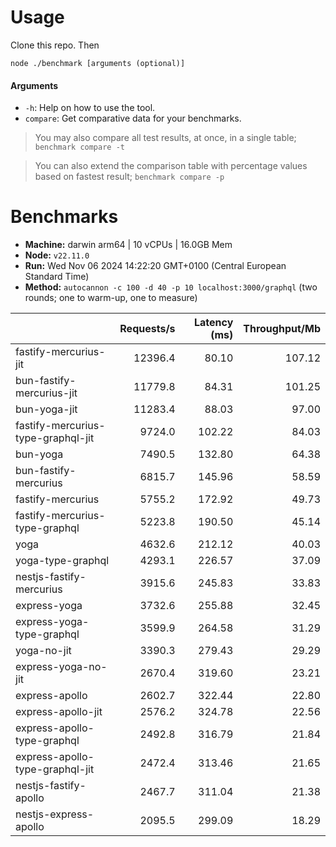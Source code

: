 # Usage

Clone this repo. Then

```
node ./benchmark [arguments (optional)]
```

#### Arguments

* `-h`: Help on how to use the tool.
* `compare`: Get comparative data for your benchmarks.

> You may also compare all test results, at once, in a single table; `benchmark compare -t`

> You can also extend the comparison table with percentage values based on fastest result; `benchmark compare -p`

# Benchmarks

* __Machine:__ darwin arm64 | 10 vCPUs | 16.0GB Mem
* __Node:__ `v22.11.0`
* __Run:__ Wed Nov 06 2024 14:22:20 GMT+0100 (Central European Standard Time)
* __Method:__ `autocannon -c 100 -d 40 -p 10 localhost:3000/graphql` (two rounds; one to warm-up, one to measure)

|                                    | Requests/s | Latency (ms) | Throughput/Mb |
| :--                                | --:        | --:          | --:           |
| fastify-mercurius-jit              | 12396.4    | 80.10        | 107.12        |
| bun-fastify-mercurius-jit          | 11779.8    | 84.31        | 101.25        |
| bun-yoga-jit                       | 11283.4    | 88.03        | 97.00         |
| fastify-mercurius-type-graphql-jit | 9724.0     | 102.22       | 84.03         |
| bun-yoga                           | 7490.5     | 132.80       | 64.38         |
| bun-fastify-mercurius              | 6815.7     | 145.96       | 58.59         |
| fastify-mercurius                  | 5755.2     | 172.92       | 49.73         |
| fastify-mercurius-type-graphql     | 5223.8     | 190.50       | 45.14         |
| yoga                               | 4632.6     | 212.12       | 40.03         |
| yoga-type-graphql                  | 4293.1     | 226.57       | 37.09         |
| nestjs-fastify-mercurius           | 3915.6     | 245.83       | 33.83         |
| express-yoga                       | 3732.6     | 255.88       | 32.45         |
| express-yoga-type-graphql          | 3599.9     | 264.58       | 31.29         |
| yoga-no-jit                        | 3390.3     | 279.43       | 29.29         |
| express-yoga-no-jit                | 2670.4     | 319.60       | 23.21         |
| express-apollo                     | 2602.7     | 322.44       | 22.80         |
| express-apollo-jit                 | 2576.2     | 324.78       | 22.56         |
| express-apollo-type-graphql        | 2492.8     | 316.79       | 21.84         |
| express-apollo-type-graphql-jit    | 2472.4     | 313.46       | 21.65         |
| nestjs-fastify-apollo              | 2467.7     | 311.04       | 21.38         |
| nestjs-express-apollo              | 2095.5     | 299.09       | 18.29         |
